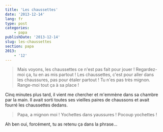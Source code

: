```yaml
---
title: 'Les chaussettes'
date: '2013-12-14'
lang: fr
type: post
categories:
    - papa
publishDate: '2013-12-14'
slug: les-chaussettes
section: papa
2013:
    - '12'
---
```


> Mais voyons, les chaussettes ce n'est pas fait pour jouer ! Regardez-moi ça, tu en as mis partout ! Les chaussettes, c'est pour aller dans les chaussures, pas pour étaler partout ! Tu n'es pas très mignon. Range-moi tout ça à sa place !

Cinq minutes plus tard, il vient me chercher et m'emmène dans sa chambre par la main. Il avait sorti toutes ses vieilles paires de chaussons et avait fourré les chaussettes dedans.

> Papa, a mignon moi ! Yochettes dans yaussures ! Pocoup yochettes !

Ah ben oui, forcément, tu as retenu ça dans la phrase...

